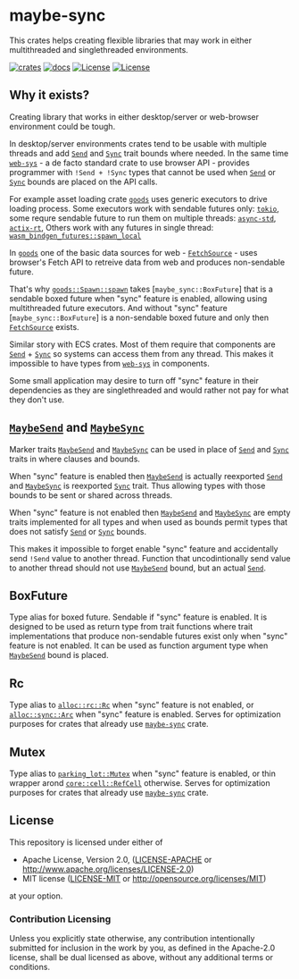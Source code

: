 # maybe-sync

This crates helps creating flexible libraries that may work in either
multithreaded and singlethreaded environments.

[![crates](https://img.shields.io/crates/v/maybe-sync.svg?label=maybe-sync)](https://crates.io/crates/maybe-sync)
[![docs](https://docs.rs/maybe-sync/badge.svg)](https://docs.rs/maybe-sync)
[![License](https://img.shields.io/badge/license-MIT-blue.svg)](LICENSE-MIT)
[![License](https://img.shields.io/badge/license-APACHE-blue.svg)](LICENSE-APACHE)

## Why it exists?

Creating library that works in either desktop/server or web-browser environment
could be tough.

In desktop/server environments crates tend to be usable with multiple threads
and add [`Send`] and [`Sync`] trait bounds where needed.
In the same time [`web-sys`] - a de facto standard crate to use browser API -
provides programmer with `!Send + !Sync` types that cannot be used when [`Send`]
or [`Sync`] bounds are placed on the API calls.

For example asset loading crate [`goods`] uses generic executors to drive
loading process.
Some executors work with sendable futures only: [`tokio`],
some requre sendable future to run them on multiple threads:
[`async-std`], [`actix-rt`],
Others work with any futures in single thread: [`wasm_bindgen_futures::spawn_local`]

In [`goods`] one of the basic data sources for web - [`FetchSource`] - uses
browser's Fetch API to retreive data from web and produces non-sendable future.

That's why [`goods::Spawn::spawn`] takes [`maybe_sync::BoxFuture`] that is
a sendable boxed future when "sync" feature is enabled,
allowing using multithreaded future executors.
And without "sync" feature [`maybe_sync::BoxFuture`] is
a non-sendable boxed future and only then [`FetchSource`] exists.

Similar story with ECS crates.
Most of them require that components are [`Send`] + [`Sync`]
so systems can access them from any thread.
This makes it impossible to have types from [`web-sys`] in components.

Some small application may desire to turn off "sync" feature in their
dependencies as they are singlethreaded and would rather not pay for what
they don't use.

## [`MaybeSend`] and [`MaybeSync`]

Marker traits [`MaybeSend`] and [`MaybeSync`] can be used in place of
[`Send`] and [`Sync`] traits in where clauses and bounds.

When "sync" feature is enabled then [`MaybeSend`] is actually reexported [`Send`]
and [`MaybeSync`] is reexported [`Sync`] trait.
Thus allowing types with those bounds to be sent or shared across threads.

When "sync" feature is not enabled then [`MaybeSend`] and [`MaybeSync`] are empty
traits implemented for all types and when used as bounds permit types that
does not satisfy [`Send`] or [`Sync`] bounds.

This makes it impossible to forget enable "sync" feature and accidentally send
`!Send` value to another thread.
Function that uncodintionally send value to another thread
should not use [`MaybeSend`] bound, but an actual [`Send`].

## BoxFuture

Type alias for boxed future. Sendable if "sync" feature is enabled.
It is designed to be used as return type from trait functions
where trait implementations that produce non-sendable futures
exist only when "sync" feature is not enabled.
It can be used as function argument type when [`MaybeSend`] bound is placed.

## Rc

Type alias to [`alloc::rc::Rc`] when "sync" feature is not enabled, or
[`alloc::sync::Arc`] when "sync" feature is enabled. Serves for optimization
purposes for crates that already use [`maybe-sync`] crate.

## Mutex

Type alias to [`parking_lot::Mutex`] when "sync" feature is enabled, or
thin wrapper arond [`core::cell::RefCell`] otherwise. Serves for optimization
purposes for crates that already use [`maybe-sync`] crate.

[`Send`]: https://doc.rust-lang.org/std/marker/trait.Send.html
[`Sync`]: https://doc.rust-lang.org/std/marker/trait.Sync.html
[`web-sys`]: https://docs.rs/web-sys
[`goods`]: https://docs.rs/goods
[`tokio`]: https://docs.rs/tokio
[`async-std`]: https://docs.rs/async-std
[`actix-rt`]: https://docs.rs/actix-rt
[`FetchSource`]: https://docs.rs/goods/0.5/wasm32-unknown-unknown/goods/struct.FetchSource.html
[`wasm_bindgen_futures::spawn_local`]: https://docs.rs/wasm-bindgen-futures/0.4/wasm_bindgen_futures/fn.spawn_local.html
[`goods::Spawn::spawn`]: https://docs.rs/goods/0.5/goods/trait.Spawn.html#tymethod.spawn
[`maybe-sync::BoxFuture`]: ./type.BoxFuture.html
[`MaybeSend`]: ./trait.MaybeSend.html
[`MaybeSync`]: ./trait.MaybeSync.html
[`alloc::rc::Rc`]: https://doc.rust-lang.org/alloc/rc/struct.Rc.html
[`alloc::sync::Arc`]: https://doc.rust-lang.org/alloc/sync/struct.Arc.html
[`maybe-sync`]: ./index.html
[`parking_lot::Mutex`]: https://docs.rs/parking_lot/0.10/parking_lot/type.Mutex.html
[`core::cell::RefCell`]: https://doc.rust-lang.org/core/cell/struct.RefCell.html

## License

This repository is licensed under either of

* Apache License, Version 2.0, ([LICENSE-APACHE](LICENSE-APACHE) or
  http://www.apache.org/licenses/LICENSE-2.0)
* MIT license ([LICENSE-MIT](LICENSE-MIT) or http://opensource.org/licenses/MIT)

at your option.

### Contribution Licensing

Unless you explicitly state otherwise, any contribution intentionally submitted
for inclusion in the work by you, as defined in the Apache-2.0 license,
shall be dual licensed as above, without any additional terms or conditions.
